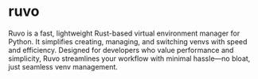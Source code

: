 # ruvo
Ruvo is a fast, lightweight Rust-based virtual environment manager for Python. It simplifies creating, managing, and switching venvs with speed and efficiency. Designed for developers who value performance and simplicity, Ruvo streamlines your workflow with minimal hassle—no bloat, just seamless venv management.
